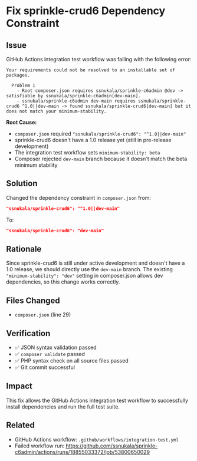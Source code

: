 # Fix sprinkle-crud6 Dependency Constraint

## Issue
GitHub Actions integration test workflow was failing with the following error:

```
Your requirements could not be resolved to an installable set of packages.

  Problem 1
    - Root composer.json requires ssnukala/sprinkle-c6admin @dev -> satisfiable by ssnukala/sprinkle-c6admin[dev-main].
    - ssnukala/sprinkle-c6admin dev-main requires ssnukala/sprinkle-crud6 ^1.0||dev-main -> found ssnukala/sprinkle-crud6[dev-main] but it does not match your minimum-stability.
```

**Root Cause:**
- `composer.json` required `"ssnukala/sprinkle-crud6": "^1.0||dev-main"`
- sprinkle-crud6 doesn't have a 1.0 release yet (still in pre-release development)
- The integration test workflow sets `minimum-stability: beta`
- Composer rejected `dev-main` branch because it doesn't match the beta minimum stability

## Solution
Changed the dependency constraint in `composer.json` from:
```json
"ssnukala/sprinkle-crud6": "^1.0||dev-main"
```

To:
```json
"ssnukala/sprinkle-crud6": "dev-main"
```

## Rationale
Since sprinkle-crud6 is still under active development and doesn't have a 1.0 release, we should directly use the `dev-main` branch. The existing `"minimum-stability": "dev"` setting in composer.json allows dev dependencies, so this change works correctly.

## Files Changed
- `composer.json` (line 29)

## Verification
- ✅ JSON syntax validation passed
- ✅ `composer validate` passed
- ✅ PHP syntax check on all source files passed
- ✅ Git commit successful

## Impact
This fix allows the GitHub Actions integration test workflow to successfully install dependencies and run the full test suite.

## Related
- GitHub Actions workflow: `.github/workflows/integration-test.yml`
- Failed workflow run: https://github.com/ssnukala/sprinkle-c6admin/actions/runs/18855033372/job/53800650029
